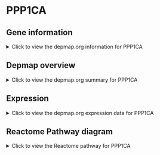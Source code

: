 <h1>PPP1CA</h1>

<h2>Gene information</h2>
<details>
  <summary>Click to view the depmap.org information for PPP1CA</summary>
  <p><a href="https://depmap.org/portal/gene/PPP1CA?tab=about" target="_BLANK">Open page in a new tab...</a></p>
  <iframe src="https://depmap.org/portal/gene/PPP1CA?tab=about" style="border:none;width:100%;height:800px"></iframe>
</details>

<h2>Depmap overview</h2>
<details>
  <summary>Click to view the depmap.org summary for PPP1CA</summary>
  <p><a href="https://depmap.org/portal/gene/PPP1CA?tab=overview" target="_BLANK">Open page in a new tab...</a></p>
  <iframe src="https://depmap.org/portal/gene/PPP1CA?tab=overview" style="border:none;width:100%;height:800px"></iframe>
</details>

<h2>Expression</h2>
<details>
  <summary>Click to view the depmap.org expression data for PPP1CA</summary>
  <p><a href="https://depmap.org/portal/gene/PPP1CA?tab=characterization" target="_BLANK">Open page in a new tab...</a></p>
  <iframe src="https://depmap.org/portal/gene/PPP1CA?tab=characterization" style="border:none;width:100%;height:800px"></iframe>
</details>



<h2>Reactome Pathway diagram</h2>
<details>
  <summary>Click to view the Reactome pathway for PPP1CA</summary>
  <p><a href="https://reactome.org/PathwayBrowser/#/R-HSA-180024" target="_BLANK">Open page in a new tab...</a></p>
  <p>DARPP-32 events</p>
<iframe src="https://reactome.org/PathwayBrowser/#/R-HSA-180024" style="border:none;width:100%;height:800px"></iframe>
</details>



